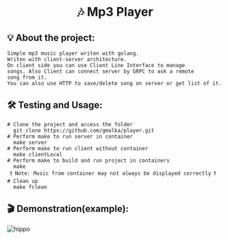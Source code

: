 <h1 align="center">
  🎶 Mp3 Player
  </h1>
  
  ## 💡 About the project:
  	Simple mp3 music player writen with golang.
  	Writen with client-server architecture.
  	On client side you can use Client Line Interface to manage
  	songs. Also Client can connect server by GRPC to ask a remote
  	song from it.
  	You can also use HTTP to save/delete song on server or get list of it.
   
   ## 🛠 Testing and Usage:
    # Clone the project and access the folder
      git clone https://github.com/gmalka/player.git
    # Perform make to run server in container
      make server
    # Perform make to run client without container
      make clientLocal
    # Perform make to build and run project in containers
      make
     ❗ Note: Music from container may not always be displayed correctly ❗
    # Clean up
      make fclean
    
   ## 🎬 Demonstration(example):
![hippo](https://github.com/gmalka/player/assets/94842625/e70e1406-79ae-4d21-a6e4-615312d6e3b7)
